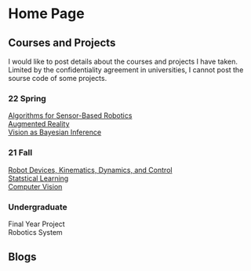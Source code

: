 # Home Page

## Courses and Projects
I would like to post details about the courses and projects I have taken. Limited by the confidentiality agreement in universities, I cannot post the sourse code of some projects.
### 22 Spring
[Algorithms for Sensor-Based Robotics](./Courses_Projects/ASBR/ASBR.html)   
[Augmented Reality](./Courses_Projects/AR/AR.html)  
[Vision as Bayesian Inference](./Courses_Projects/VBI/VBI.html)  
### 21 Fall
[Robot Devices, Kinematics, Dynamics, and Control](./Courses_Projects/RDKDC/RDKDC.html)  
[Statstical Learning](./Courses_Projects/Statistical_Learning/Statistical_Learning.html)  
[Computer Vision](./Courses_Projects/Computer_Vision/Computer_Vision.html)  
### Undergraduate
Final Year Project  
Robotics System

## Blogs

